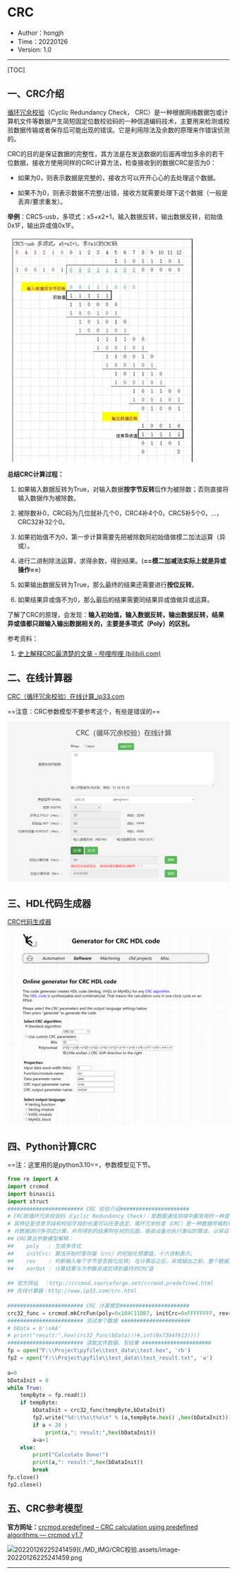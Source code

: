 # CRC

- Author：hongjh
- Time：20220126
- Version: 1.0

---------

[TOC]

## 一、CRC介绍

[循环冗余校验](https://baike.baidu.com/item/循环冗余校验/3219009)（Cyclic Redundancy Check， CRC）是一种根据网络数据包或计算机文件等数据产生简短固定位数校验码的一种信道编码技术，主要用来检测或校验数据传输或者保存后可能出现的错误。它是利用除法及余数的原理来作错误侦测的。

CRC的目的是保证数据的完整性，其方法是在发送数据的后面再增加多余的若干位数据，接收方使用同样的CRC计算方法，检查接收到的数据CRC是否为0： 

- 如果为0，则表示数据是完整的，接收方可以开开心心的去处理这个数据。

- 如果不为0，则表示数据不完整/出错，接收方就需要处理下这个数据（一般是丢弃/要求重发）。 

**举例**：CRC5-usb，多项式：x5+x2+1，输入数据反转，输出数据反转，初始值0x1F，输出异或值0x1F。

<img src="./MD_IMG/CRC校验.assets/image-20220126221439487.png" alt="image-20220126221439487" style="zoom: 50%;" />

**总结CRC计算过程：**

1. 如果输入数据反转为True，对输入数据**按字节反转**后作为被除数；否则直接将输入数据作为被除数。

2. 被除数补0，CRC码为几位就补几个0，CRC4补4个0，CRC5补5个0，...，CRC32补32个0。

3. 如果初始值不为0，第一步计算需要先把被除数同初始值做模二加法运算（异或）。

4. 进行二进制除法运算，求得余数，得到结果。(**==模二加减法实际上就是异或操作==**)
5. 如果输出数据反转为True，那么最终的结果还需要进行**按位反转**。

6. 如果结果异或值不为0，那么最后的结果需要同结果异或值做异或运算。

了解了CRC的原理，会发现：**输入初始值，输入数据反转，输出数据反转，结果异或值都只跟输入输出数据相关的，主要是多项式（Poly）的区别。** 

参考资料：

1. [史上解释CRC最清楚的文章 - 哔哩哔哩 (bilibili.com)](https://www.bilibili.com/read/cv12483775)

## 二、在线计算器

[CRC（循环冗余校验）在线计算_ip33.com](http://www.ip33.com/crc.html)

==注意：CRC参数模型不要参考这个，有些是错误的==

<img src="./MD_IMG/CRC校验.assets/image-20220126221102293.png" alt="image-20220126221102293" style="zoom: 50%;" />

## 三、HDL代码生成器

[CRC代码生成器](https://bues.ch/cms/hacking/crcgen)

<img src="./MD_IMG/CRC校验.assets/image-20220126222819812.png" alt="image-20220126222819812" style="zoom: 50%;" />

## 四、Python计算CRC

==注：这里用的是python3.10==，参数模型见下节。

```PYTHON
from re import A
import crcmod
import binascii
import struct
######################## CRC 校验介绍######################
# CRC即循环冗余校验码（Cyclic Redundancy Check）：是数据通信领域中最常用的一种查错校验码，
# 其特征是信息字段和校验字段的长度可以任意选定。循环冗余检查（CRC）是一种数据传输检错功能，
# 对数据进行多项式计算，并将得到的结果附在帧的后面，接收设备也执行类似的算法，以保证数据传输的正确性和完整性。
## CRC算法参数模型解释：
##    poly   : 生成多项式
##    initCrc: 算法开始时寄存器（crc）的初始化预置值，十六进制表示。
##    rev    : 判断输入每个字节是否按位反转; 在计算后之后，异或输出之前，整个数据是否按位反转
##    xorOut : 计算结果与次参数异或后得到最终的CRC值

## 官方网站  ：http://crcmod.sourceforge.net/crcmod.predefined.html
## 在线计算器：http://www.ip33.com/crc.html

######################## CRC 计算模型######################
crc32_func = crcmod.mkCrcFun(poly=0x104C11DB7, initCrc=0xFFFFFFFF, rev=True, xorOut=0xFFFFFFFF)    ## CRC-32
######################## 测试单个数据 ######################
# bData = b'\xAA'
# print("result:",hex(crc32_func(bData)))#,int(0x7394f613))))
######################## 读取文件数据、写结果 ######################
fp = open("F:\\Project\pyfile\\test_data\\test.hex", 'rb')
fp2 = open("F:\\Project\pyfile\\test_data\\test_result.txt", 'w')

a=0
bDataInit = 0
while True:
    tempByte = fp.read(1)
    if tempByte:
        bDataInit = crc32_func(tempByte,bDataInit)
        fp2.write("%d:\t%s\t%s\n" % (a,tempByte.hex() ,hex(bDataInit)))
        if a < 20 :
            print(a,": result:",hex(bDataInit))
        a=a+1
    else:
        print("Calculate Done!")
        print(a,": result:",hex(bDataInit))
        break
fp.close()
fp2.close()
```

## 五、CRC参考模型

**官方网址：**[crcmod.predefined – CRC calculation using predefined algorithms — crcmod v1.7](http://crcmod.sourceforge.net/crcmod.predefined.html)

<img alt="20220126225241459](./MD_IMG/CRC校验.assets/image-20220126225241459.png"  />

---------

